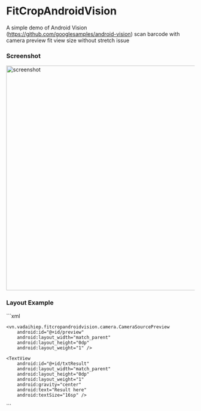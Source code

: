 # FitCropAndroidVision
A simple demo of Android Vision (https://github.com/googlesamples/android-vision) scan barcode with camera preview fit view size without stretch issue

<h3>Screenshot</h3>
<img src="http://i.imgur.com/j3xbfEc.png" alt="screenshot" width="600px" height="auto" />

<h3>Layout Example</h3>
```xml
<LinearLayout xmlns:android="http://schemas.android.com/apk/res/android"
    android:layout_width="match_parent"
    android:layout_height="match_parent"
    android:orientation="vertical"
    android:paddingBottom="@dimen/activity_vertical_margin"
    android:paddingLeft="@dimen/activity_horizontal_margin"
    android:paddingRight="@dimen/activity_horizontal_margin"
    android:paddingTop="@dimen/activity_vertical_margin"
    android:weightSum="2">

    <vn.vadaihiep.fitcropandroidvision.camera.CameraSourcePreview
        android:id="@+id/preview"
        android:layout_width="match_parent"
        android:layout_height="0dp"
        android:layout_weight="1" />

    <TextView
        android:id="@+id/txtResult"
        android:layout_width="match_parent"
        android:layout_height="0dp"
        android:layout_weight="1"
        android:gravity="center"
        android:text="Result here"
        android:textSize="16sp" />
</LinearLayout>
```
